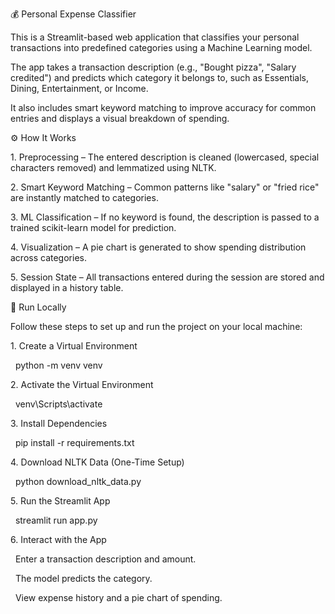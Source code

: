 💰 Personal Expense Classifier



This is a Streamlit-based web application that classifies your personal transactions into predefined categories using a Machine Learning model.



The app takes a transaction description (e.g., "Bought pizza", "Salary credited") and predicts which category it belongs to, such as Essentials, Dining, Entertainment, or Income.

It also includes smart keyword matching to improve accuracy for common entries and displays a visual breakdown of spending.



⚙️ How It Works



1\. Preprocessing – The entered description is cleaned (lowercased, special characters removed) and lemmatized using NLTK.



2\. Smart Keyword Matching – Common patterns like "salary" or "fried rice" are instantly matched to categories.



3\. ML Classification – If no keyword is found, the description is passed to a trained scikit-learn model for prediction.



4\. Visualization – A pie chart is generated to show spending distribution across categories.



5\. Session State – All transactions entered during the session are stored and displayed in a history table.



🚀 Run Locally



Follow these steps to set up and run the project on your local machine:



1\. Create a Virtual Environment

&nbsp;   python -m venv venv



2\. Activate the Virtual Environment

&nbsp;   venv\\Scripts\\activate



3\. Install Dependencies

&nbsp;   pip install -r requirements.txt



4\. Download NLTK Data (One-Time Setup)

&nbsp;   python download\_nltk\_data.py



5\. Run the Streamlit App

&nbsp;   streamlit run app.py



6\. Interact with the App

&nbsp;   Enter a transaction description and amount.

&nbsp;   The model predicts the category.

&nbsp;   View expense history and a pie chart of spending.

